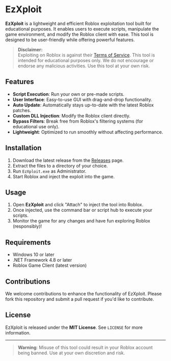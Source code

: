 # EzXploit

**EzXploit** is a lightweight and efficient Roblox exploitation tool built for educational purposes. It enables users to execute scripts, manipulate the game environment, and modify the Roblox client with ease. This tool is designed to be user-friendly while offering powerful features.

> **Disclaimer:**  
> Exploiting on Roblox is against their [Terms of Service](https://en.help.roblox.com/hc/en-us/articles/115004647846-Roblox-Terms-of-Use). This tool is intended for educational purposes only. We do not encourage or endorse any malicious activities. Use this tool at your own risk. 

## Features

- **Script Execution**: Run your own or pre-made scripts.
- **User Interface**: Easy-to-use GUI with drag-and-drop functionality.
- **Auto Update**: Automatically stays up-to-date with the latest Roblox patches.
- **Custom DLL Injection**: Modify the Roblox client directly.
- **Bypass Filters**: Break free from Roblox's filtering systems (for educational use only).
- **Lightweight**: Optimized to run smoothly without affecting performance.

## Installation

1. Download the latest release from the [Releases](https://github.com/yourusername/EzXploit/releases) page.
2. Extract the files to a directory of your choice.
3. Run `EzXploit.exe` as Administrator.
4. Start Roblox and inject the exploit into the game.

## Usage

1. Open **EzXploit** and click "Attach" to inject the tool into Roblox.
2. Once injected, use the command bar or script hub to execute your scripts.
3. Monitor the game for any changes and have fun exploring Roblox (responsibly)!

## Requirements

- Windows 10 or later
- .NET Framework 4.8 or later
- Roblox Game Client (latest version)

## Contributions

We welcome contributions to enhance the functionality of EzXploit. Please fork this repository and submit a pull request if you'd like to contribute. 

## License

EzXploit is released under the **MIT License**. See `LICENSE` for more information.

---

> **Warning**: Misuse of this tool could result in your Roblox account being banned. Use at your own discretion and risk.
